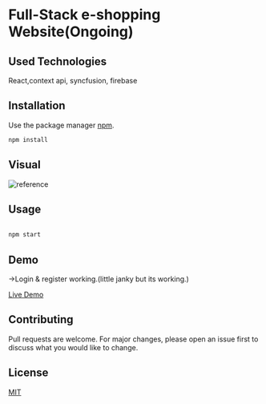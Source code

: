 # Full-Stack e-shopping Website(Ongoing)

## Used Technologies

React,context api, syncfusion, firebase

## Installation

Use the package manager [npm](https://www.npmjs.com).

```bash
npm install
```

## Visual

![reference](https://camo.githubusercontent.com/cda724c029d18a6d35b81f8f0dcb7acc5764a703d03fc8fef687d6d7dce46405/68747470733a2f2f692e6962622e636f2f573667333977332f696d6167652e706e67)

## Usage

```bash

npm start

```

## Demo

->Login & register working.(little janky but its working.)

[Live Demo](https://e-comm-bd7df.web.app)

## Contributing

Pull requests are welcome. For major changes, please open an issue first
to discuss what you would like to change.

## License

[MIT](https://choosealicense.com/licenses/mit/)
